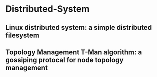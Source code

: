 # Distributed-System

## Linux distributed system: a simple distributed filesystem

## Topology Management T-Man algorithm: a gossiping protocal for node topology management
